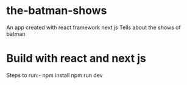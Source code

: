 # the-batman-shows
An app created with react framework  next js
Tells about the shows of batman

<h1>
  Build with react and next js
  </h1>
 
 Steps to run:-
 npm install
 npm run dev

